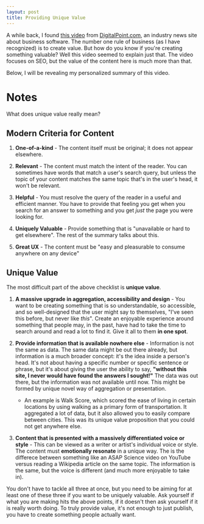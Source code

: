 ```yaml
---
layout: post
title: Providing Unique Value
---
```


A while back, I found [this video](http://moz.com/blog/how-to-provide-unique-value-in-your-content-whiteboard-friday) from [DigitalPoint.com](http://moz.com/blog/how-to-provide-unique-value-in-your-content-whiteboard-friday), an industry news site about business software. The number one rule of business (as I have recognized) is to create value. But how do you know if you're creating something valuable? Well this video seemed to explain just that. The video focuses on SEO, but the value of the content here is much more than that.

Below, I will be revealing my personalized summary of this video.

# Notes

What does unique value really mean?

## Modern Criteria for Content

1. **One-of-a-kind** - The content itself must be original; it does not appear elsewhere.

2. **Relevant** - The content must match the intent of the reader. You can sometimes have words that match a user's search query, but unless the topic of your content matches the same topic that's in the user's head, it won't be relevant.

3. **Helpful** - You must resolve the query of the reader in a useful and efficient manner. You have to provide that feeling you get when you search for an answer to something and you get *just* the page you were looking for.

4. **Uniquely Valuable** - Provide something that is "unavailable or hard to get elsewhere". The rest of the summary talks about this.

5. **Great UX** - The content must be "easy and pleasurable to consume anywhere on any device"

## Unique Value

The most difficult part of the above checklist is **unique value**.

1. **A massive upgrade in aggregation, accessibility and design** - You want to be creating something that is so understandable, so accessible, and so well-designed that the user might say to themselves, "I've seen this before, but never like *this*". Create an enjoyable experience around something that people may, in the past, have had to take the time to search around and read a lot to find it. Give it all to them **in one spot**.

2. **Provide information that is available nowhere else** - Information is not the same as data. The same data might be out there already, but information is a much broader concept: it's the idea inside a person's head. It's not about having a specific number or specific sentence or phrase, but it's about giving the user the ability to say, **"without this site, I never would have found the answers I sought!"** The data was out there, but the information was not available until now. This might be formed by unique novel way of aggregation or presentation. 
	- An example is Walk Score, which scored the ease of living in certain locations by using walking as a primary form of transportation. It aggregated a lot of data, but it also allowed you to easily compare between cities. This was its unique value proposition that you could not get anywhere else.

3. **Content that is presented with a massively differentiated voice or style** - This can be viewed as a writer or artist's individual voice or style. The content must **emotionally resonate** in a unique way. The is the differece between something like an ASAP Science video on YouTube versus reading a Wikipedia article on the same topic. The information is the same, but the voice is different (and much more enjoyable to take in).

You don't have to tackle all three at once, but you need to be aiming for at least one of these three if you want to be uniquely valuable. Ask yourself if what you are making hits the above points, if it doesn't then ask yourself if it is really worth doing. To truly provide value, it's not enough to just publish, you have to create something people actually want.